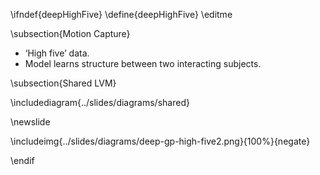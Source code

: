 \ifndef{deepHighFive}
\define{deepHighFive}
\editme

\subsection{Motion Capture}

* ‘High five’ data.
* Model learns structure between two interacting subjects.

\subsection{Shared LVM}

\includediagram{../slides/diagrams/shared}

\newslide

\includeimg{../slides/diagrams/deep-gp-high-five2.png}{100%}{negate}

\endif
